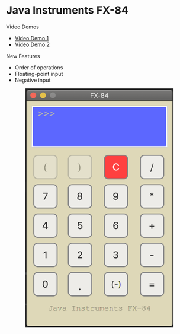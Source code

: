 
# Java Instruments FX-84

Video Demos
- [Video Demo 1](https://www.youtube.com/watch?v=2pLaWGY4Y20&feature=youtu.be)
- [Video Demo 2](https://www.youtube.com/watch?v=pDnrcWqyUw4&feature=youtu.be)

New Features 

- Order of operations 
- Floating-point input
- Negative input


<p align="center">
	<img src="./img/calculator_image2.png" width="400">
</p>

